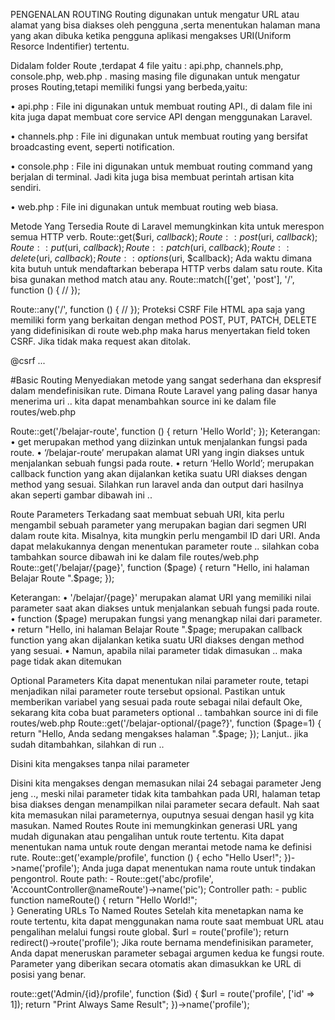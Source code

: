 PENGENALAN ROUTING
Routing digunakan untuk mengatur URL atau alamat yang bisa diakses oleh pengguna ,serta menentukan halaman mana yang akan dibuka ketika pengguna aplikasi mengakses URI(Uniform Resorce Indentifier) tertentu.

				 
Didalam folder Route ,terdapat 4 file yaitu : api.php, channels.php, console.php, web.php . masing masing file digunakan untuk mengatur proses Routing,tetapi memiliki fungsi yang berbeda,yaitu:

•	api.php : File ini digunakan untuk membuat routing API., di dalam file ini kita juga dapat membuat core service API dengan menggunakan Laravel.

•	channels.php : File ini digunakan untuk membuat routing yang bersifat broadcasting event, seperti notification.

•	console.php : File ini digunakan untuk membuat routing command yang berjalan di terminal. Jadi kita juga bisa membuat perintah artisan kita sendiri.

•	web.php : File ini digunakan untuk membuat routing web biasa.

Metode Yang Tersedia
Route di Laravel memungkinkan kita untuk merespon semua HTTP verb.
Route::get($uri, $callback);
Route::post($uri, $callback);
Route::put($uri, $callback);
Route::patch($uri, $callback);
Route::delete($uri, $callback);
Route::options($uri, $callback);
Ada waktu dimana kita butuh untuk mendaftarkan beberapa HTTP verbs dalam satu route. Kita bisa gunakan method match atau any.
Route::match(['get', 'post'], '/', function () {
    //
});

Route::any('/', function () {
    //
});
Proteksi CSRF
File HTML apa saja yang memiliki form yang berkaitan dengan method POST, PUT, PATCH, DELETE yang didefinisikan di route web.php maka harus menyertakan field token CSRF. Jika tidak maka request akan ditolak.
<form method="POST" action="/userswo">
    @csrf
    ...
</form>
#Basic Routing
Menyediakan metode yang sangat sederhana dan ekspresif dalam mendefinisikan rute. Dimana Route Laravel yang paling dasar hanya menerima uri .. kita dapat menambahkan source ini ke dalam file routes/web.php

Route::get('/belajar-route', function () {
    return 'Hello World';
});
Keterangan:
•	get merupakan method yang diizinkan untuk menjalankan fungsi pada route.
•	‘/belajar-route’ merupakan alamat URI yang ingin diakses untuk menjalankan sebuah fungsi pada route.
•	return ‘Hello World’; merupakan callback function yang akan dijalankan ketika suatu URI diakses dengan method yang sesuai.
Silahkan run laravel anda dan output dari hasilnya akan seperti gambar dibawah ini ..
 
 
Route Parameters
Terkadang saat membuat sebuah URI, kita perlu mengambil sebuah parameter yang merupakan bagian dari segmen URI dalam route kita.
Misalnya, kita mungkin perlu mengambil ID dari URI. Anda dapat melakukannya dengan menentukan parameter route .. silahkan coba tambahkan source dibawah ini ke dalam file routes/web.php
Route::get('/belajar/{page}', function ($page) {
    return "Hello, ini halaman Belajar Route ".$page;
});

 
Keterangan:
•	'/belajar/{page}' merupakan alamat URI yang memiliki nilai parameter saat akan diakses untuk menjalankan sebuah fungsi pada route.
•	function ($page) merupakan fungsi yang menangkap nilai dari parameter.
•	return "Hello, ini halaman Belajar Route ".$page; merupakan callback function yang akan dijalankan ketika suatu URI diakses dengan method yang sesuai.
•	Namun, apabila nilai parameter tidak dimasukan .. maka page tidak akan ditemukan

 
Optional Parameters
Kita dapat menentukan nilai parameter route, tetapi menjadikan nilai parameter route tersebut opsional. Pastikan untuk memberikan variabel yang sesuai pada route sebagai nilai default
Oke, sekarang kita coba buat parameters optional .. tambahkan source ini di file routes/web.php
Route::get('/belajar-optional/{page?}', function ($page=1) {
    return "Hello, Anda sedang mengakses halaman ".$page;
});
Lanjut.. jika sudah ditambahkan, silahkan di run ..

 
Disini kita mengakses tanpa nilai parameter

 
Disini kita mengakses dengan memasukan nilai 24 sebagai parameter
Jeng jeng .., meski nilai parameter tidak kita tambahkan pada URI, halaman tetap bisa diakses dengan menampilkan nilai parameter secara default. Nah saat kita memasukan nilai parameternya, ouputnya sesuai dengan hasil yg kita masukan.
Named Routes
Route ini memungkinkan generasi URL yang mudah digunakan atau pengalihan untuk route tertentu. Kita dapat menentukan nama untuk route dengan merantai metode nama ke definisi rute.
Route::get('example/profile', function () {
    echo "Hello User!";
})->name('profile');
Anda juga dapat menentukan nama route untuk tindakan pengontrol.
Route path: -
Route::get('abc/profile', 'AccountController@nameRoute')->name('pic');
Controller path: -
public function nameRoute()
{
  return "Hello World!";		
}
Generating URLs To Named Routes
Setelah kita menetapkan nama ke route tertentu, kita dapat menggunakan nama route saat membuat URL atau pengalihan melalui fungsi route global.
$url = route('profile');
return redirect()->route('profile');
Jika route bernama mendefinisikan parameter, Anda dapat meneruskan parameter sebagai argumen kedua ke fungsi route. Parameter yang diberikan secara otomatis akan dimasukkan ke URL di posisi yang benar.

route::get('Admin/{id}/profile', function ($id) {
    $url = route('profile', ['id' => 1]);
	return "Print Always Same Result";
})->name('profile');

